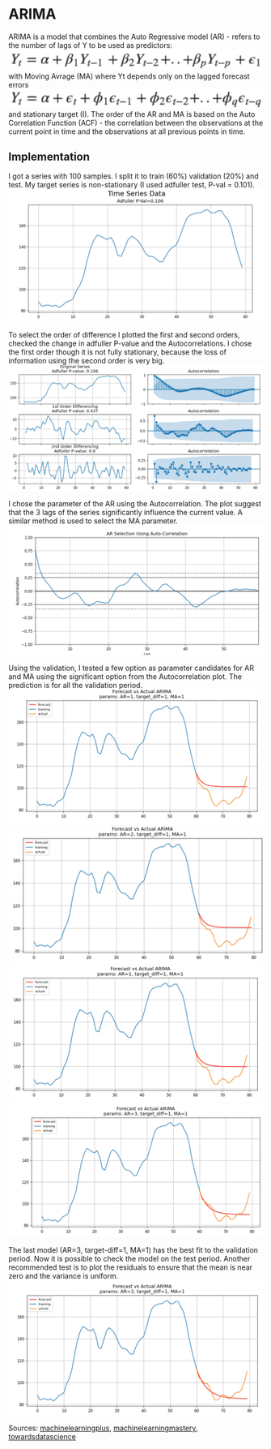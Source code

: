 # ARIMA
ARIMA is a model that combines the Auto Regressive model (AR) - refers to the number of lags of Y to be used as 
predictors: ![Screenshot](output/0.JPG) with Moving Avrage (MA) where Yt depends only on the lagged forecast errors 
![Screenshot](output/00.JPG) and stationary target (I).
The order of the AR and MA is based on the Auto Correlation Function (ACF) - the correlation between the observations at the current point in time and the observations at all previous points in time. 

## Implementation
I got a series with 100 samples. I split it to train (60%) validation (20%) and test.
My target series is non-stationary (I used adfuller test, P-val = 0.101).
![Screenshot](output/1.JPG)

To select the order of difference I plotted the first and second orders, checked the change in adfuller P-value and the Autocorrelations.
I chose the first order though it is not fully stationary, because the loss of information using the second order is very big. 
![Screenshot](output/2.JPG)

I chose the parameter of the AR using the Autocorrelation. The plot suggest that the 3 lags of the series significantly influence the current value. 
A similar method is used to select the MA parameter.
![Screenshot](output/3.JPG)

Using the validation, I tested a few option as parameter candidates for AR and MA using the significant option from the Autocorrelation plot.
The prediction is for all the validation period. 
![Screenshot](output/4.JPG)
![Screenshot](output/5.JPG)
![Screenshot](output/6.JPG)
![Screenshot](output/7.JPG)

The last model (AR=3, target-diff=1, MA=1) has the best fit to the validation period. Now it is possible to check the model on the test period.
Another recommended test is to plot the residuals to ensure that the mean is near zero and the variance is uniform.
![Screenshot](output/8.JPG)

Sources: [machinelearningplus](https://www.machinelearningplus.com/time-series/arima-model-time-series-forecasting-python/), 
[machinelearningmastery](https://machinelearningmastery.com/arima-for-time-series-forecasting-with-python/), 
[towardsdatascience](https://towardsdatascience.com/machine-learning-part-19-time-series-and-autoregressive-integrated-moving-average-model-arima-c1005347b0d7)

